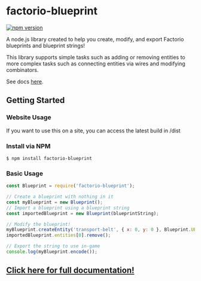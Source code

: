 # factorio-blueprint

[![npm version](https://badge.fury.io/js/factorio-blueprint.svg)](https://badge.fury.io/js/factorio-blueprint)

A node.js library created to help you create, modify, and export Factorio blueprints and blueprint strings!

This library supports simple tasks such as adding or removing entities to more complex tasks such as connecting
entities via wires and modifying combinators.

See docs [here](https://demipixel.github.io/factorio-blueprint).

## Getting Started

### Website Usage

If you want to use this on a site, you can access the latest build in /dist

### Install via NPM

```
$ npm install factorio-blueprint
```

### Basic Usage

```js
const Blueprint = require('factorio-blueprint');

// Create a blueprint with nothing in it
const myBlueprint = new Blueprint();
// Import a blueprint using a blueprint string
const importedBlueprint = new Blueprint(blueprintString);

// Modify the blueprint!
myBlueprint.createEntity('transport-belt', { x: 0, y: 0 }, Blueprint.UP);
importedBlueprint.entities[0].remove();

// Export the string to use in-game
console.log(myBlueprint.encode());
```

## [Click here for full documentation!](https://demipixel.github.io/factorio-blueprint)
